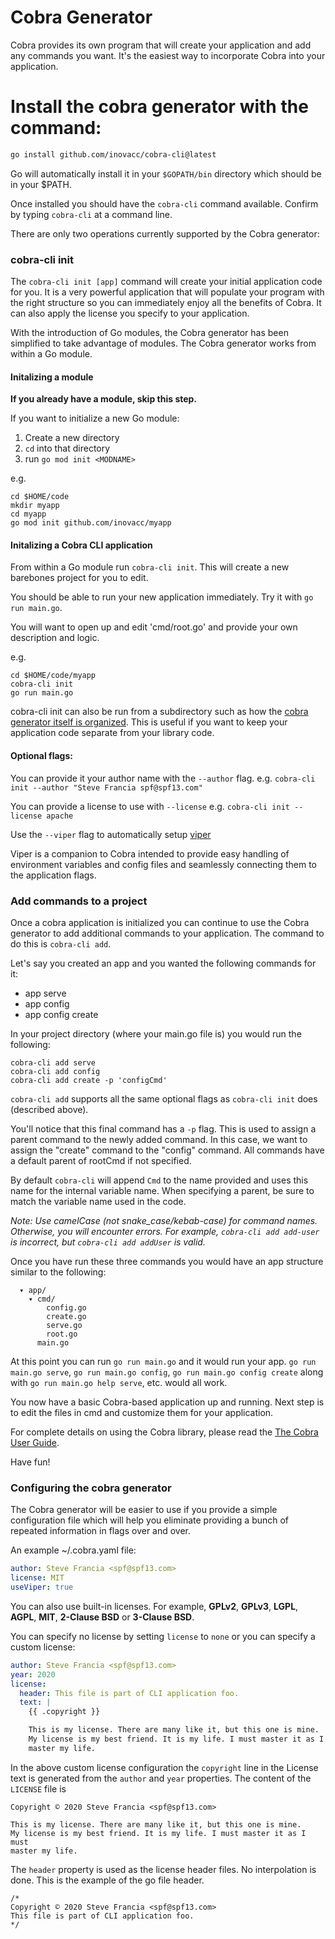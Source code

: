 # Cobra Generator

Cobra provides its own program that will create your application and add any
commands you want. It's the easiest way to incorporate Cobra into your application.

# Install the cobra generator with the command:

```sh
go install github.com/inovacc/cobra-cli@latest
```

Go will automatically install it in your `$GOPATH/bin` directory which should be in your $PATH.

Once installed you should have the `cobra-cli` command available. Confirm by typing `cobra-cli` at a
command line.

There are only two operations currently supported by the Cobra generator:

### cobra-cli init

The `cobra-cli init [app]` command will create your initial application code
for you. It is a very powerful application that will populate your program with
the right structure so you can immediately enjoy all the benefits of Cobra.
It can also apply the license you specify to your application.

With the introduction of Go modules, the Cobra generator has been simplified to
take advantage of modules. The Cobra generator works from within a Go module.

#### Initalizing a module

__If you already have a module, skip this step.__

If you want to initialize a new Go module:

1. Create a new directory
2. `cd` into that directory
3. run `go mod init <MODNAME>`

e.g.

```
cd $HOME/code 
mkdir myapp
cd myapp
go mod init github.com/inovacc/myapp
```

#### Initalizing a Cobra CLI application

From within a Go module run `cobra-cli init`. This will create a new barebones project
for you to edit.

You should be able to run your new application immediately. Try it with
`go run main.go`.

You will want to open up and edit 'cmd/root.go' and provide your own description and logic.

e.g.

```
cd $HOME/code/myapp
cobra-cli init
go run main.go
```

cobra-cli init can also be run from a subdirectory such as how
the [cobra generator itself is organized](https://github.com/inovacc/cobra-cli).
This is useful if you want to keep your application code separate from your library code.

#### Optional flags:

You can provide it your author name with the `--author` flag.
e.g. `cobra-cli init --author "Steve Francia spf@spf13.com"`

You can provide a license to use with `--license`
e.g. `cobra-cli init --license apache`

Use the `--viper` flag to automatically setup [viper](https://github.com/spf13/viper)

Viper is a companion to Cobra intended to provide easy handling of environment variables and config files and seamlessly
connecting them to the application flags.

### Add commands to a project

Once a cobra application is initialized you can continue to use the Cobra generator to
add additional commands to your application. The command to do this is `cobra-cli add`.

Let's say you created an app and you wanted the following commands for it:

* app serve
* app config
* app config create

In your project directory (where your main.go file is) you would run the following:

```
cobra-cli add serve
cobra-cli add config
cobra-cli add create -p 'configCmd'
```

`cobra-cli add` supports all the same optional flags as `cobra-cli init` does (described above).

You'll notice that this final command has a `-p` flag. This is used to assign a
parent command to the newly added command. In this case, we want to assign the
"create" command to the "config" command. All commands have a default parent of rootCmd if not specified.

By default `cobra-cli` will append `Cmd` to the name provided and uses this name for the internal variable name. When
specifying a parent, be sure to match the variable name used in the code.

*Note: Use camelCase (not snake_case/kebab-case) for command names.
Otherwise, you will encounter errors.
For example, `cobra-cli add add-user` is incorrect, but `cobra-cli add addUser` is valid.*

Once you have run these three commands you would have an app structure similar to
the following:

```
  ▾ app/
    ▾ cmd/
        config.go
        create.go
        serve.go
        root.go
      main.go
```

At this point you can run `go run main.go` and it would run your app. `go run
main.go serve`, `go run main.go config`, `go run main.go config create` along
with `go run main.go help serve`, etc. would all work.

You now have a basic Cobra-based application up and running. Next step is to edit the files in cmd and customize them
for your application.

For complete details on using the Cobra library, please read
the [The Cobra User Guide](https://github.com/spf13/cobra/blob/main/site/content/user_guide.md#using-the-cobra-library).

Have fun!

### Configuring the cobra generator

The Cobra generator will be easier to use if you provide a simple configuration
file which will help you eliminate providing a bunch of repeated information in
flags over and over.

An example ~/.cobra.yaml file:

```yaml
author: Steve Francia <spf@spf13.com>
license: MIT
useViper: true
```

You can also use built-in licenses. For example, **GPLv2**, **GPLv3**, **LGPL**,
**AGPL**, **MIT**, **2-Clause BSD** or **3-Clause BSD**.

You can specify no license by setting `license` to `none` or you can specify
a custom license:

```yaml
author: Steve Francia <spf@spf13.com>
year: 2020
license:
  header: This file is part of CLI application foo.
  text: |
    {{ .copyright }}

    This is my license. There are many like it, but this one is mine.
    My license is my best friend. It is my life. I must master it as I must
    master my life.
```

In the above custom license configuration the `copyright` line in the License
text is generated from the `author` and `year` properties. The content of the
`LICENSE` file is

```
Copyright © 2020 Steve Francia <spf@spf13.com>

This is my license. There are many like it, but this one is mine.
My license is my best friend. It is my life. I must master it as I must
master my life.
```

The `header` property is used as the license header files. No interpolation is
done. This is the example of the go file header.

```
/*
Copyright © 2020 Steve Francia <spf@spf13.com>
This file is part of CLI application foo.
*/
```
